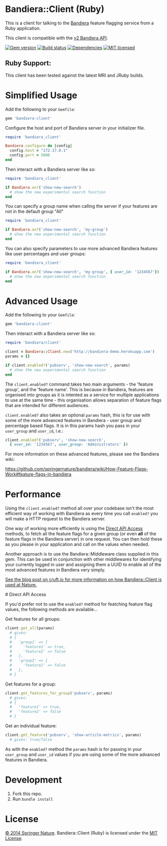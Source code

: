 # Bandiera::Client (Ruby)

This is a client for talking to the [Bandiera][bandiera] feature flagging service from a Ruby application.

This client is compatible with the [v2 Bandiera API][bandiera-api].

[![Gem version][shield-gem]][info-gem]
[![Build status][shield-build]][info-build]
[![Dependencies][shield-dependencies]][info-dependencies]
[![MIT licensed][shield-license]][info-license]

## Ruby Support:

This client has been tested against the latest MRI and JRuby builds.

# Simplified Usage

Add the following to your `Gemfile`:

```ruby
gem 'bandiera-client'
```

Configure the host and port of Bandiera server in your initializer file.

```ruby
require 'bandiera_client'

Bandiera.configure do |config|
  config.host = "172.17.0.1"
  config.port = 5000
end

```

Then interact with a Bandiera server like so:

```ruby
require 'bandiera_client'

if Bandiera.on?('show-new-search')
  # show the new experimental search function
end
```

You can specify a group name when calling the server if your features are not in the default group "All"

```ruby
require 'bandiera_client'

if Bandiera.on?('show-new-search', 'my-group')
  # show the new experimental search function
end
```

You can also specify parameters to use more advanced Bandiera features like user percentages and user groups:

```ruby
require 'bandiera_client'

if Bandiera.on?('show-new-search', 'my-group', { user_id: '1234567'})
  # show the new experimental search function
end
```

# Advanced Usage

Add the following to your `Gemfile`:

```ruby
gem 'bandiera-client'
```

Then interact with a Bandiera server like so:

```ruby
require 'bandiera/client'

client = Bandiera::Client.new('http://bandiera-demo.herokuapp.com')
params = {}

if client.enabled?('pubserv', 'show-new-search', params)
  # show the new experimental search function
end
```

The `client.enabled?` command takes two main arguments - the 'feature group', and the 'feature name'.  This is because in Bandiera, features are organised into groups as it is intented as a service for multiple applications to use at the same time - this organisation allows separation of feature flags that are intended for different audiences.

`client.enabled?` also takes an optional `params` hash, this is for use with some of the more advanced features in Bandiera - user group and percentage based flags.  It is in this params hash you pass in your `user_group` and `user_id`, i.e.:

```ruby
client.enabled?('pubserv', 'show-new-search',
  { user_id: '1234567', user_group: 'Administrators' })
```

For more information on these advanced features, please see the Bandiera wiki:

https://github.com/springernature/bandiera/wiki/How-Feature-Flags-Work#feature-flags-in-bandiera

# Performance

Using the `client.enabled?` method all over your codebase isn't the most efficient way of working with Bandiera as every time you call `enabled?` you will make a HTTP request to the Bandiera server.

One way of working more efficiently is using the [Direct API Access](#direct-api-access) methods, to fetch all the feature flags for a given group (or even **all** of the feature flags in the Bandiera server) in one request. You can then hold these as you please in your application and call on the values when needed.

Another approach is to use the Bandiera::Middleware class supplied in this gem.  This can be used in conjunction with other middlewares for identifying your currently logged in user and assigning them a UUID to enable all of the most advanced features in Bandiera very simply.

[See the blog post on cruft.io for more information on how Bandiera::Client is used at Nature.](http://cruft.io)

<a name="direct-api-access"></a># Direct API Access

If you'd prefer not to use the `enabled?` method for featching feature flag values, the following methods are available...

Get features for all groups:

```ruby
client.get_all(params)
  # gives:
  # {
  #   'group1' => {
  #     'feature1' => true,
  #     'feature2' => false
  #   },
  #   'group2' => {
  #     'feature1' => false
  #   },
  # }
```

Get features for a group:

```ruby
client.get_features_for_group('pubserv', params)
  # gives:
  # {
  #   'feature1' => true,
  #   'feature2' => false
  # }
```

Get an individual feature:

```ruby
client.get_feature('pubserv', 'show-article-metrics', params)
  # gives: true/false
```

As with the `enabled?` method the `params` hash is for passing in your `user_group` and `user_id` values if you are using some of the more advanced features in Bandiera.

# Development

1. Fork this repo.
2. Run `bundle install`

# License

[&copy; 2014 Springer Nature](LICENSE.txt).
Bandiera::Client (Ruby) is licensed under the [MIT License][mit].


[mit]: http://opensource.org/licenses/mit-license.php
[bandiera]: https://github.com/springernature/bandiera
[bandiera-api]: https://github.com/springernature/bandiera/wiki/API-Documentation
[info-dependencies]: https://gemnasium.com/springernature/bandiera-client-ruby
[info-license]: LICENSE
[info-gem]: https://rubygems.org/gems/bandiera-client
[info-build]: https://travis-ci.org/springernature/bandiera-client-ruby
[shield-dependencies]: https://img.shields.io/gemnasium/springernature/bandiera-client-ruby.svg
[shield-license]: https://img.shields.io/badge/license-MIT-blue.svg
[shield-gem]: https://img.shields.io/gem/v/bandiera-client.svg
[shield-build]: https://img.shields.io/travis/springernature/bandiera-client-ruby/master.svg
